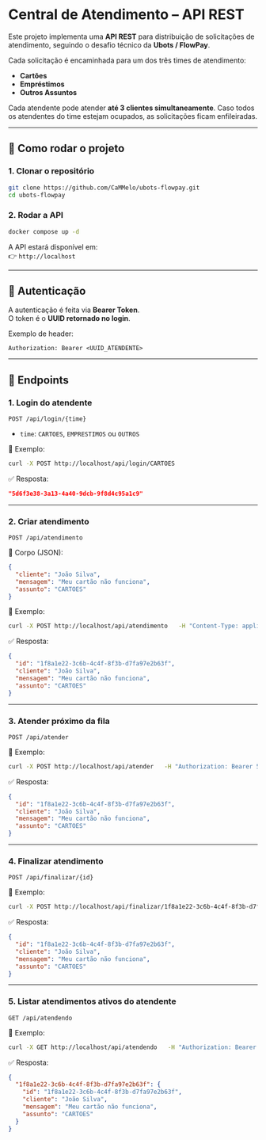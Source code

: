 # Central de Atendimento – API REST

Este projeto implementa uma **API REST** para distribuição de solicitações de atendimento, seguindo o desafio técnico da **Ubots / FlowPay**.

Cada solicitação é encaminhada para um dos três times de atendimento:
- **Cartões**
- **Empréstimos**
- **Outros Assuntos**

Cada atendente pode atender **até 3 clientes simultaneamente**. Caso todos os atendentes do time estejam ocupados, as solicitações ficam enfileiradas.

---

## 🚀 Como rodar o projeto

### 1. Clonar o repositório
```bash
git clone https://github.com/CaMMelo/ubots-flowpay.git
cd ubots-flowpay
```

### 2. Rodar a API
```bash
docker compose up -d
```

A API estará disponível em:  
👉 `http://localhost`

---

## 🔑 Autenticação

A autenticação é feita via **Bearer Token**.  
O token é o **UUID retornado no login**.

Exemplo de header:
```http
Authorization: Bearer <UUID_ATENDENTE>
```

---

## 📡 Endpoints

### 1. Login do atendente
```http
POST /api/login/{time}
```
- `time`: `CARTOES`, `EMPRESTIMOS` ou `OUTROS`

📌 Exemplo:
```bash
curl -X POST http://localhost/api/login/CARTOES
```

✅ Resposta:
```json
"5d6f3e38-3a13-4a40-9dcb-9f8d4c95a1c9"
```

---

### 2. Criar atendimento
```http
POST /api/atendimento
```

📌 Corpo (JSON):
```json
{
  "cliente": "João Silva",
  "mensagem": "Meu cartão não funciona",
  "assunto": "CARTOES"
}
```

📌 Exemplo:
```bash
curl -X POST http://localhost/api/atendimento   -H "Content-Type: application/json"   -d '{"cliente":"João Silva","mensagem":"Meu cartão não funciona","assunto":"CARTOES"}'
```

✅ Resposta:
```json
{
  "id": "1f8a1e22-3c6b-4c4f-8f3b-d7fa97e2b63f",
  "cliente": "João Silva",
  "mensagem": "Meu cartão não funciona",
  "assunto": "CARTOES"
}
```

---

### 3. Atender próximo da fila
```http
POST /api/atender
```

📌 Exemplo:
```bash
curl -X POST http://localhost/api/atender   -H "Authorization: Bearer 5d6f3e38-3a13-4a40-9dcb-9f8d4c95a1c9"
```

✅ Resposta:
```json
{
  "id": "1f8a1e22-3c6b-4c4f-8f3b-d7fa97e2b63f",
  "cliente": "João Silva",
  "mensagem": "Meu cartão não funciona",
  "assunto": "CARTOES"
}
```

---

### 4. Finalizar atendimento
```http
POST /api/finalizar/{id}
```

📌 Exemplo:
```bash
curl -X POST http://localhost/api/finalizar/1f8a1e22-3c6b-4c4f-8f3b-d7fa97e2b63f   -H "Authorization: Bearer 5d6f3e38-3a13-4a40-9dcb-9f8d4c95a1c9"
```

✅ Resposta:
```json
{
  "id": "1f8a1e22-3c6b-4c4f-8f3b-d7fa97e2b63f",
  "cliente": "João Silva",
  "mensagem": "Meu cartão não funciona",
  "assunto": "CARTOES"
}
```

---

### 5. Listar atendimentos ativos do atendente
```http
GET /api/atendendo
```

📌 Exemplo:
```bash
curl -X GET http://localhost/api/atendendo   -H "Authorization: Bearer 5d6f3e38-3a13-4a40-9dcb-9f8d4c95a1c9"
```

✅ Resposta:
```json
{
  "1f8a1e22-3c6b-4c4f-8f3b-d7fa97e2b63f": {
    "id": "1f8a1e22-3c6b-4c4f-8f3b-d7fa97e2b63f",
    "cliente": "João Silva",
    "mensagem": "Meu cartão não funciona",
    "assunto": "CARTOES"
  }
}
```
